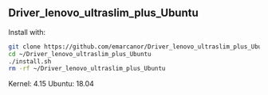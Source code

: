 ## Driver_lenovo_ultraslim_plus_Ubuntu
 
Install with:

```bash
git clone https://github.com/emarcanor/Driver_lenovo_ultraslim_plus_Ubuntu.git ~/Driver_lenovo_ultraslim_plus_Ubuntu
cd ~/Driver_lenovo_ultraslim_plus_Ubuntu
./install.sh
rm -rf ~/Driver_lenovo_ultraslim_plus_Ubuntu
```

Kernel: 4.15
Ubuntu: 18.04
